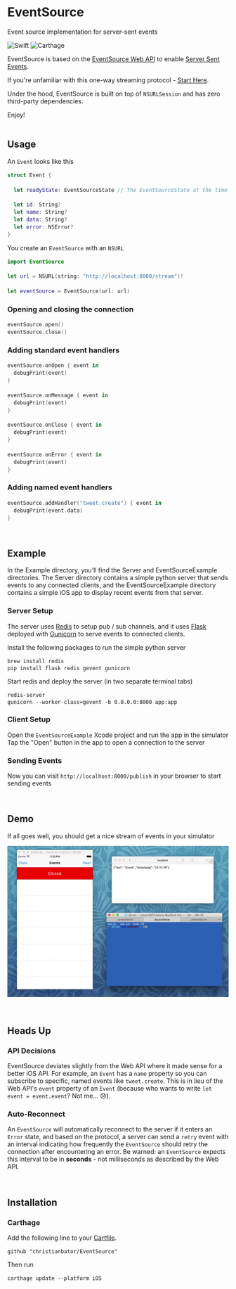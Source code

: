 # EventSource
Event source implementation for server-sent events

![Swift](https://img.shields.io/badge/Swift-4.0-orange.svg)
![Carthage](https://img.shields.io/badge/Carthage-compatible-4BC51D.svg?style=flat)

EventSource is based on the [EventSource Web API](https://developer.mozilla.org/en-US/docs/Web/API/EventSource) to enable [Server Sent Events](https://en.wikipedia.org/wiki/Server-sent_events).

If you're unfamiliar with this one-way streaming protocol - [Start Here](https://hpbn.co/server-sent-events-sse/).

Under the hood, EventSource is built on top of `NSURLSession` and has zero third-party dependencies.

Enjoy!
<br/>
<br/>

## Usage
An `Event` looks like this
```swift
struct Event {

  let readyState: EventSourceState // The EventSourceState at the time of the event's creation

  let id: String?
  let name: String?
  let data: String?
  let error: NSError?
}
```

You create an `EventSource` with an `NSURL`
```swift
import EventSource

let url = NSURL(string: "http://localhost:8000/stream")!
        
let eventSource = EventSource(url: url)
```

### Opening and closing the connection
```swift
eventSource.open()
eventSource.close()
```

### Adding standard event handlers
```swift
eventSource.onOpen { event in
  debugPrint(event)
}

eventSource.onMessage { event in
  debugPrint(event)
}

eventSource.onClose { event in
  debugPrint(event)
}

eventSource.onError { event in
  debugPrint(event)
}
```

### Adding named event handlers
```swift
eventSource.addHandler("tweet.create") { event in
  debugPrint(event.data)
}
```
<br/>

## Example
In the Example directory, you'll find the Server and EventSourceExample directories. The Server directory contains a simple python server that sends events to any connected clients, and the EventSourceExample directory contains a simple iOS app to display recent events from that server.

### Server Setup
The server uses [Redis](http://redis.io) to setup pub / sub channels, and it uses [Flask](http://flask.pocoo.org) deployed with [Gunicorn](http://gunicorn.org) to serve events to connected clients.

Install the following packages to run the simple python server
```
brew install redis
pip install flask redis gevent gunicorn
```

Start redis and deploy the server (in two separate terminal tabs)
```
redis-server
gunicorn --worker-class=gevent -b 0.0.0.0:8000 app:app
```

### Client Setup
Open the `EventSourceExample` Xcode project and run the app in the simulator <br/>
Tap the "Open" button in the app to open a connection to the server

### Sending Events
Now you can visit `http://localhost:8000/publish` in your browser to start sending events

<br/>

## Demo
If all goes well, you should get a nice stream of events in your simulator

![alt tag](/Example/Presentation/EventSourceExample.gif)

<br/>

## Heads Up

### API Decisions
EventSource deviates slightly from the Web API where it made sense for a better iOS API. For example, an `Event` has a `name` property so you can subscribe to specific, named events like `tweet.create`. This is in lieu of the Web API's `event` property of an `Event` (because who wants to write `let event = event.event`? Not me... 😞).

### Auto-Reconnect
An `EventSource` will automatically reconnect to the server if it enters an `Error` state, and based on the protocol, a server can send a `retry` event with an interval indicating how frequently the `EventSource` should retry the connection after encountering an error. Be warned: an `EventSource` expects this interval to be in **seconds** - not milliseconds as described by the Web API.

<br/>

## Installation

### Carthage

Add the following line to your [Cartfile](https://github.com/Carthage/Carthage/blob/master/Documentation/Artifacts.md#cartfile).

```
github "christianbator/EventSource"
```

Then run 
```
carthage update --platform iOS
```
